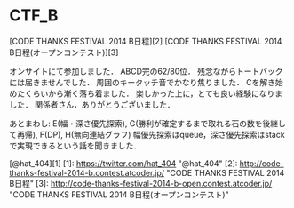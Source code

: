 CTF_B
=====
[CODE THANKS FESTIVAL 2014 B日程][2]
[CODE THANKS FESTIVAL 2014 B日程(オープンコンテスト)][3]

オンサイトにて参加しました．
ABCD完の62/80位．
残念ながらトートバックには届きませんでした．
周囲のキータッチ音でかなり焦りました．
Cを解き始めたくらいから漸く落ち着ました．
楽しかった上に，とても良い経験になりました．
関係者さん，ありがとうございました．

あとまわし: E(幅・深さ優先探索), G(勝利が確定するまで取れる石の数を後継して再帰), F(DP), H(無向連結グラフ)
幅優先探索はqueue，深さ優先探索はstackで実現できるという話を聞きました．

[@hat_404][1]
[1]: https://twitter.com/hat_404 "@hat_404"
[2]: http://code-thanks-festival-2014-b.contest.atcoder.jp/ "CODE THANKS FESTIVAL 2014 B日程"
[3]: http://code-thanks-festival-2014-b-open.contest.atcoder.jp/ "CODE THANKS FESTIVAL 2014 B日程(オープンコンテスト)"
